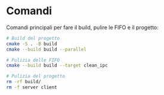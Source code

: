 # Comandi
Comandi principali per fare il build, pulire le FIFO e il progetto:

```bash
# Build del progetto
cmake -S . -B build
cmake --build build --parallel

# Pulizia delle FIFO
cmake --build build --target clean_ipc

# Pulizia del progetto
rm -rf build/
rm -f server client
